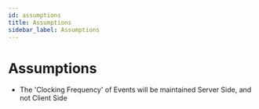 ```yaml
---
id: assumptions
title: Assumptions
sidebar_label: Assumptions
---
```


# Assumptions

- The 'Clocking Frequency' of Events will be maintained Server Side, and not Client Side
